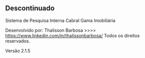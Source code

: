## Descontinuado

Sistema de Pesquisa Interna Cabral Gama Imobiliária

Desenvolvido por: Thalisson Barbosa >>>> https://www.linkedin.com/in/thalissonbarbosa/
Todos os direitos reservados.

Versão 2.1.5
